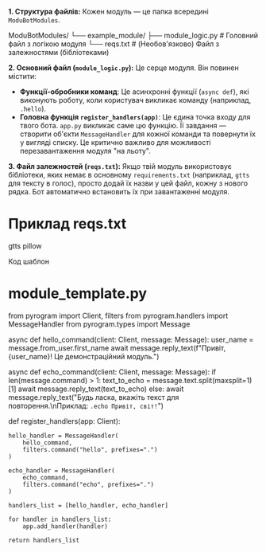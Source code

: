**1. Структура файлів:**
Кожен модуль — це папка всередині `ModuBotModules`.

ModuBotModules/
└── example_module/
    ├── module_logic.py  # Головний файл з логікою модуля
    └── reqs.txt         # (Необов'язково) Файл з залежностями (бібліотеками)

**2. Основний файл (`module_logic.py`):**
Це серце модуля. Він повинен містити:
*   **Функції-обробники команд**: Це асинхронні функції (`async def`), які виконують роботу, коли користувач викликає команду (наприклад, `.hello`).
*   **Головна функція `register_handlers(app)`**: Це єдина точка входу для твого бота. `app.py` викликає саме цю функцію. Її завдання — створити об'єкти `MessageHandler` для кожної команди та повернути їх у вигляді списку. Це критично важливо для можливості перезавантаження модуля "на льоту".

**3. Файл залежностей (`reqs.txt`):**
Якщо твій модуль використовує бібліотеки, яких немає в основному `requirements.txt` (наприклад, `gtts` для тексту в голос), просто додай їх назви у цей файл, кожну з нового рядка. Бот автоматично встановить їх при завантаженні модуля.

# Приклад reqs.txt
gtts
pillow

Код шаблон

# module_template.py
from pyrogram import Client, filters
from pyrogram.handlers import MessageHandler
from pyrogram.types import Message

async def hello_command(client: Client, message: Message):
    user_name = message.from_user.first_name
    await message.reply_text(f"Привіт, {user_name}! Це демонстраційний модуль.")

async def echo_command(client: Client, message: Message):
    if len(message.command) > 1:
        text_to_echo = message.text.split(maxsplit=1)[1]
        await message.reply_text(text_to_echo)
    else:
        await message.reply_text("Будь ласка, вкажіть текст для повторення.\nПриклад: `.echo Привіт, світ!`")

def register_handlers(app: Client):
    
    hello_handler = MessageHandler(
        hello_command,
        filters.command("hello", prefixes=".")
    )
    
    echo_handler = MessageHandler(
        echo_command,
        filters.command("echo", prefixes=".")
    )

    handlers_list = [hello_handler, echo_handler]

    for handler in handlers_list:
        app.add_handler(handler)
        
    return handlers_list